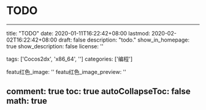 # TODO

---
title: "TODO"
date: 2020-01-11T16:22:42+08:00
lastmod: 2020-02-02T16:22:42+08:00
draft: false
description: "todo."
show_in_homepage: true
show_description: false
license: ''

tags: ['Cocos2dx', 'x86_64', '']
categories: ['编程']

featu红色_image: ''
featu红色_image_preview: ''

comment: true
toc: true
autoCollapseToc: false
math: true
---
